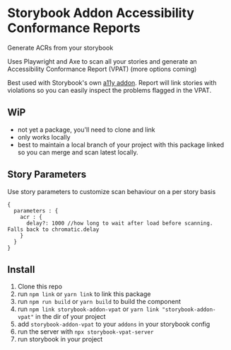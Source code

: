 # Storybook Addon Accessibility Conformance Reports
Generate ACRs from your storybook

Uses Playwright and Axe to scan all your stories and generate an Accessibility Conformance Report (VPAT) (more options coming)

Best used with Storybook's own [a11y addon](https://www.npmjs.com/package/@storybook/addon-a11y). Report will link stories with violations
so you can easily inspect the problems flagged in the VPAT.

## WiP

- not yet a package, you'll need to clone and link
- only works locally
- best to maintain a local branch of your project with this package linked so you can merge and scan latest locally.

## Story Parameters

Use story parameters to customize scan behaviour on a per story basis

```
{
  parameters : {
    acr : {
      delay?: 1000 //how long to wait after load before scanning. Falls back to chromatic.delay
    }
  }
}
```

## Install

1. Clone this repo
2. run `npm link` or `yarn link` to link this package
3. run `npm run build` or `yarn build` to build the component
4. run `npm link storybook-addon-vpat` or `yarn link "storybook-addon-vpat"` in the dir of your project
5. add `storybook-addon-vpat` to your `addons` in your storybook config
6. run the server with `npx storybook-vpat-server`
7. run storybook in your project
